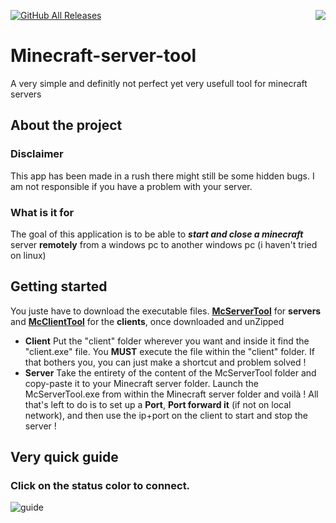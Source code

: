 [![GitHub All Releases](https://img.shields.io/github/downloads/UnlikelyBuddy1/Minecraft-server-tool/total?style=for-the-badge)](https://github.com/UnlikelyBuddy1/Minecraft-server-tool/releases/tag/1) 
<img align="right" src=https://user-images.githubusercontent.com/52712038/94177688-3ffa2c00-fe9a-11ea-9adb-641294fcfd73.png> 
# Minecraft-server-tool
A very simple and definitly not perfect yet very usefull tool for minecraft servers 

## About the project
### Disclaimer
This app has been made in a rush there might still be some hidden bugs. I am not responsible if you have a problem with your server.
### What is it for
The goal of this application is to be able to ***start and close a minecraft*** server **remotely** from a windows pc to another windows pc (i haven't tried on linux)

## Getting started
You juste have to download the executable files. [**McServerTool**](https://github.com/UnlikelyBuddy1/Minecraft-server-tool/releases/download/1/McServerTool.rar) for **servers** and [**McClientTool**](https://github.com/UnlikelyBuddy1/Minecraft-server-tool/releases/download/1/McClientTool.rar) for the **clients**, once downloaded and unZipped
- **Client**
Put the "client" folder wherever you want and inside it find the "client.exe" file. You **MUST** execute the file within the "client" folder. If that bothers you, you can just make a shortcut and problem solved !
- **Server**
Take the entirety of the content of the McServerTool folder and copy-paste it to your Minecraft server folder. Launch the McServerTool.exe from within the Minecraft server folder and voilà ! All that's left to do is to set up a **Port**, **Port forward it** (if not on local network), and then use the ip+port on the client to start and stop the server !
## Very quick guide
### Click on the status color to connect.
![guide](https://user-images.githubusercontent.com/52712038/94177523-f578af80-fe99-11ea-92a0-7750fd79c723.png)



